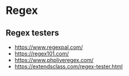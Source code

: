 # Regex

## Regex testers

- https://www.regexpal.com/
- https://regex101.com/
- https://www.phpliveregex.com/
- https://extendsclass.com/regex-tester.html
